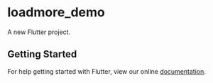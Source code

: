 # loadmore_demo

A new Flutter project.

## Getting Started

For help getting started with Flutter, view our online
[documentation](https://flutter.io/).
